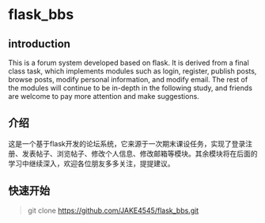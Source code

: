 # flask_bbs
## introduction
This is a forum system developed based on flask. It is derived from a final class task, which implements modules such as login, register, publish posts, browse posts, modify personal information, and modify email. The rest of the modules will continue to be in-depth in the following study, and friends are welcome to pay more attention and make suggestions.
## 介绍
这是一个基于flask开发的论坛系统，它来源于一次期末课设任务，实现了登录注册、发表帖子、浏览帖子、修改个人信息、修改邮箱等模块。其余模块将在后面的学习中继续深入，欢迎各位朋友多多关注，提提建议。
## 快速开始
>git clone https://github.com/JAKE4545/flask_bbs.git


